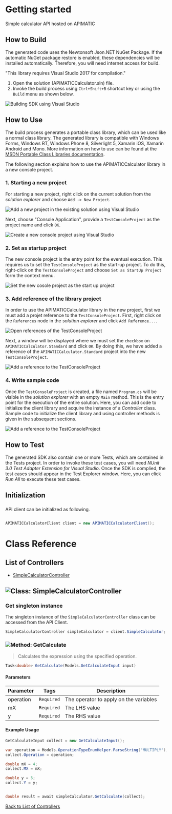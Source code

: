 # Getting started

Simple calculator API hosted on APIMATIC

## How to Build

The generated code uses the Newtonsoft Json.NET NuGet Package. If the automatic NuGet package restore
is enabled, these dependencies will be installed automatically. Therefore,
you will need internet access for build.

"This library requires Visual Studio 2017 for compilation."
1. Open the solution (APIMATICCalculator.sln) file.
2. Invoke the build process using `Ctrl+Shift+B` shortcut key or using the `Build` menu as shown below.

![Building SDK using Visual Studio](https://apidocs.io/illustration/cs?step=buildSDK&workspaceFolder=APIMATIC%20Calculator-CSharp&workspaceName=APIMATICCalculator&projectName=APIMATICCalculator.Standard)

## How to Use

The build process generates a portable class library, which can be used like a normal class library. The generated library is compatible with Windows Forms, Windows RT, Windows Phone 8,
Silverlight 5, Xamarin iOS, Xamarin Android and Mono. More information on how to use can be found at the [MSDN Portable Class Libraries documentation](http://msdn.microsoft.com/en-us/library/vstudio/gg597391%28v=vs.100%29.aspx).

The following section explains how to use the APIMATICCalculator library in a new console project.

### 1. Starting a new project

For starting a new project, right click on the current solution from the *solution explorer* and choose  ``` Add -> New Project ```.

![Add a new project in the existing solution using Visual Studio](https://apidocs.io/illustration/cs?step=addProject&workspaceFolder=APIMATIC%20Calculator-CSharp&workspaceName=APIMATICCalculator&projectName=APIMATICCalculator.Standard)

Next, choose "Console Application", provide a ``` TestConsoleProject ``` as the project name and click ``` OK ```.

![Create a new console project using Visual Studio](https://apidocs.io/illustration/cs?step=createProject&workspaceFolder=APIMATIC%20Calculator-CSharp&workspaceName=APIMATICCalculator&projectName=APIMATICCalculator.Standard)

### 2. Set as startup project

The new console project is the entry point for the eventual execution. This requires us to set the ``` TestConsoleProject ``` as the start-up project. To do this, right-click on the  ``` TestConsoleProject ``` and choose  ``` Set as StartUp Project ``` form the context menu.

![Set the new cosole project as the start up project](https://apidocs.io/illustration/cs?step=setStartup&workspaceFolder=APIMATIC%20Calculator-CSharp&workspaceName=APIMATICCalculator&projectName=APIMATICCalculator.Standard)

### 3. Add reference of the library project

In order to use the APIMATICCalculator library in the new project, first we must add a projet reference to the ``` TestConsoleProject ```. First, right click on the ``` References ``` node in the *solution explorer* and click ``` Add Reference... ```.

![Open references of the TestConsoleProject](https://apidocs.io/illustration/cs?step=addReference&workspaceFolder=APIMATIC%20Calculator-CSharp&workspaceName=APIMATICCalculator&projectName=APIMATICCalculator.Standard)

Next, a window will be displayed where we must set the ``` checkbox ``` on ``` APIMATICCalculator.Standard ``` and click ``` OK ```. By doing this, we have added a reference of the ```APIMATICCalculator.Standard``` project into the new ``` TestConsoleProject ```.

![Add a reference to the TestConsoleProject](https://apidocs.io/illustration/cs?step=createReference&workspaceFolder=APIMATIC%20Calculator-CSharp&workspaceName=APIMATICCalculator&projectName=APIMATICCalculator.Standard)

### 4. Write sample code

Once the ``` TestConsoleProject ``` is created, a file named ``` Program.cs ``` will be visible in the *solution explorer* with an empty ``` Main ``` method. This is the entry point for the execution of the entire solution.
Here, you can add code to initialize the client library and acquire the instance of a *Controller* class. Sample code to initialize the client library and using controller methods is given in the subsequent sections.

![Add a reference to the TestConsoleProject](https://apidocs.io/illustration/cs?step=addCode&workspaceFolder=APIMATIC%20Calculator-CSharp&workspaceName=APIMATICCalculator&projectName=APIMATICCalculator.Standard)

## How to Test

The generated SDK also contain one or more Tests, which are contained in the Tests project.
In order to invoke these test cases, you will need *NUnit 3.0 Test Adapter Extension for Visual Studio*.
Once the SDK is complied, the test cases should appear in the Test Explorer window.
Here, you can click *Run All* to execute these test cases.

## Initialization

### 

API client can be initialized as following.

```csharp

APIMATICCalculatorClient client = new APIMATICCalculatorClient();
```



# Class Reference

## <a name="list_of_controllers"></a>List of Controllers

* [SimpleCalculatorController](#simple_calculator_controller)

## <a name="simple_calculator_controller"></a>![Class: ](https://apidocs.io/img/class.png "APIMATICCalculator.Standard.Controllers.SimpleCalculatorController") SimpleCalculatorController

### Get singleton instance

The singleton instance of the ``` SimpleCalculatorController ``` class can be accessed from the API Client.

```csharp
SimpleCalculatorController simpleCalculator = client.SimpleCalculator;
```

### <a name="get_calculate"></a>![Method: ](https://apidocs.io/img/method.png "APIMATICCalculator.Standard.Controllers.SimpleCalculatorController.GetCalculate") GetCalculate

> Calculates the expression using the specified operation.


```csharp
Task<double> GetCalculate(Models.GetCalculateInput input)
```

#### Parameters

| Parameter | Tags | Description |
|-----------|------|-------------|
| operation |  ``` Required ```  | The operator to apply on the variables |
| mX |  ``` Required ```  | The LHS value |
| y |  ``` Required ```  | The RHS value |


#### Example Usage

```csharp
GetCalculateInput collect = new GetCalculateInput();

var operation = Models.OperationTypeEnumHelper.ParseString("MULTIPLY");
collect.Operation = operation;

double mX = 4;
collect.MX = mX;

double y = 5;
collect.Y = y;


double result = await simpleCalculator.GetCalculate(collect);

```


[Back to List of Controllers](#list_of_controllers)



